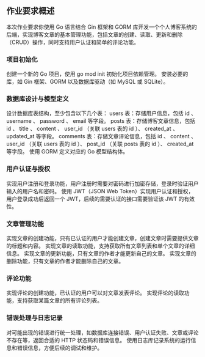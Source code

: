 ## 作业要求概述
本次作业要求你使用 Go 语言结合 Gin 框架和 GORM 库开发一个个人博客系统的后端，实现博客文章的基本管理功能，包括文章的创建、读取、更新和删除（CRUD）操作，同时支持用户认证和简单的评论功能。

### 项目初始化
创建一个新的 Go 项目，使用 go mod init 初始化项目依赖管理。
安装必要的库，如 Gin 框架、GORM 以及数据库驱动（如 MySQL 或 SQLite）。
### 数据库设计与模型定义
设计数据库表结构，至少包含以下几个表：
users 表：存储用户信息，包括 id 、 username 、 password 、 email 等字段。
posts 表：存储博客文章信息，包括 id 、 title 、 content 、 user_id （关联 users 表的 id ）、 created_at 、 updated_at 等字段。
comments 表：存储文章评论信息，包括 id 、 content 、 user_id （关联 users 表的 id ）、 post_id （关联 posts 表的 id ）、 created_at 等字段。
使用 GORM 定义对应的 Go 模型结构体。
### 用户认证与授权
实现用户注册和登录功能，用户注册时需要对密码进行加密存储，登录时验证用户输入的用户名和密码。
使用 JWT（JSON Web Token）实现用户认证和授权，用户登录成功后返回一个 JWT，后续的需要认证的接口需要验证该 JWT 的有效性。
### 文章管理功能
实现文章的创建功能，只有已认证的用户才能创建文章，创建文章时需要提供文章的标题和内容。
实现文章的读取功能，支持获取所有文章列表和单个文章的详细信息。
实现文章的更新功能，只有文章的作者才能更新自己的文章。
实现文章的删除功能，只有文章的作者才能删除自己的文章。
### 评论功能
实现评论的创建功能，已认证的用户可以对文章发表评论。
实现评论的读取功能，支持获取某篇文章的所有评论列表。
### 错误处理与日志记录
对可能出现的错误进行统一处理，如数据库连接错误、用户认证失败、文章或评论不存在等，返回合适的 HTTP 状态码和错误信息。
使用日志库记录系统的运行信息和错误信息，方便后续的调试和维护。
